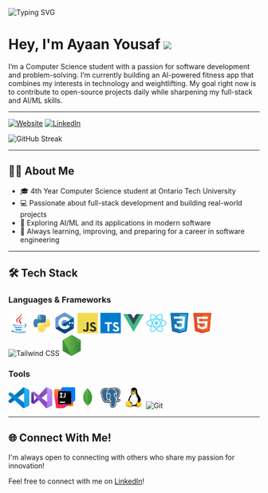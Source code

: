 <!-- Typing Animation -->

<img
    src="https://readme-typing-svg.demolab.com?font=Fira+Code&weight=700&size=28&duration=2000&pause=900&color=%23A855F7&center=true&vCenter=true&width=550&height=45&lines=Aspiring+Software+Engineer;Full-Stack+Developer;AI%2FML+Enthusiast"
    alt="Typing SVG"
/>


# Hey, I'm Ayaan Yousaf <img src="https://raw.githubusercontent.com/iampavangandhi/iampavangandhi/master/gifs/Hi.gif" width="34px">

I’m a Computer Science student with a passion for software development and problem-solving. I’m currently building an AI-powered fitness app that combines my interests in technology and weightlifting. My goal right now is to contribute to open-source projects daily while sharpening my full-stack and AI/ML skills. 

--- 

[![Website](https://img.shields.io/badge/ayaanyousaf.ca-black?style=for-the-badge)](https://ayaanyousaf.ca)
[![LinkedIn](https://img.shields.io/badge/linkedin-blue?style=for-the-badge&logo=linkedin&logoColor=white)](https://www.linkedin.com/in/ayaanysf)


![GitHub Streak](https://github-readme-streak-stats.herokuapp.com/?user=ayaanyousaf&theme=tokyonight&background=black)

---
## 🙋‍♂️ About Me

- 🎓 4th Year Computer Science student at Ontario Tech University  
- 💻 Passionate about full-stack development and building real-world projects  
- 🤖 Exploring AI/ML and its applications in modern software  
- 🚀 Always learning, improving, and preparing for a career in software engineering

--- 

## 🛠 Tech Stack

### Languages & Frameworks
<p>
  <img src="https://raw.githubusercontent.com/devicons/devicon/master/icons/java/java-original.svg" alt="Java" height="42" />
  <img src="https://raw.githubusercontent.com/devicons/devicon/master/icons/python/python-original.svg" alt="Python" height="42" />
  <img src="https://raw.githubusercontent.com/devicons/devicon/master/icons/cplusplus/cplusplus-original.svg" alt="C++" height="42" />
  <img src="https://raw.githubusercontent.com/devicons/devicon/master/icons/javascript/javascript-original.svg" alt="JavaScript" height="42" />
  <img src="https://raw.githubusercontent.com/devicons/devicon/master/icons/typescript/typescript-original.svg" alt="TypeScript" height="42" />
  <img src="https://raw.githubusercontent.com/devicons/devicon/master/icons/vuejs/vuejs-original.svg" alt="Vue.js" height="42" />
  <img src="https://raw.githubusercontent.com/devicons/devicon/master/icons/react/react-original.svg" alt="React" height="42" />
  <img src="https://raw.githubusercontent.com/devicons/devicon/master/icons/css3/css3-original.svg" alt="CSS3" height="42" />
  <img src="https://raw.githubusercontent.com/devicons/devicon/master/icons/html5/html5-original.svg" alt="HTML5" height="42" />
  <img src="https://www.vectorlogo.zone/logos/tailwindcss/tailwindcss-icon.svg" alt="Tailwind CSS" height="42" />
  <img src="https://raw.githubusercontent.com/devicons/devicon/master/icons/nodejs/nodejs-original.svg" alt="Node.js" height="42" />
</p>

### Tools
<p>
  <img src="https://raw.githubusercontent.com/devicons/devicon/master/icons/vscode/vscode-original.svg" alt="VS Code" height="42" />
  <img src="https://raw.githubusercontent.com/devicons/devicon/master/icons/visualstudio/visualstudio-original.svg" alt="Visual Studio" height="42" />
  <img src="https://raw.githubusercontent.com/devicons/devicon/master/icons/intellij/intellij-original.svg" alt="IntelliJ" height="42" />
  <img src="https://raw.githubusercontent.com/devicons/devicon/master/icons/mongodb/mongodb-original.svg" alt="MongoDB" height="42" />
  <img src="https://raw.githubusercontent.com/devicons/devicon/master/icons/postgresql/postgresql-original.svg" alt="PostgreSQL" height="42" />
  <img src="https://raw.githubusercontent.com/devicons/devicon/master/icons/linux/linux-original.svg" alt="Linux" height="42" />
  <img src="https://www.vectorlogo.zone/logos/git-scm/git-scm-icon.svg" alt="Git" height="42" />
</p>

---

## 🌐 Connect With Me!
I'm always open to connecting with others who share my passion for innovation! 

Feel free to connect with me on [LinkedIn](https://www.linkedin.com/in/ayaanysf)!

